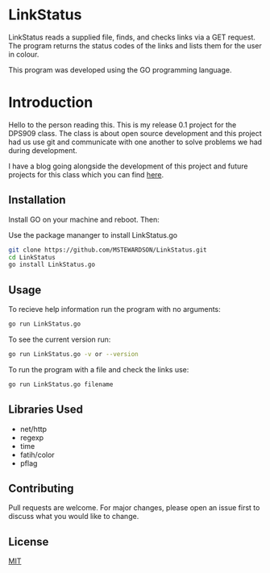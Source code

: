 # LinkStatus

LinkStatus reads a supplied file, finds, and checks links via a GET request. The program returns the status codes of the links and lists them for the user in colour.

This program was developed using the GO programming language.

# Introduction
Hello to the person reading this. This is my release 0.1 project for the DPS909 class. The class is about open source development and this project had us use git and communicate with one another to solve problems we had during development.

I have a blog going alongside the development of this project and future projects for this class which you can find [here](https://matthew-k-stewardson.blogspot.com/).

## Installation
Install GO on your machine and reboot. Then:

Use the package mananger to install LinkStatus.go
```bash
git clone https://github.com/MSTEWARDSON/LinkStatus.git
cd LinkStatus
go install LinkStatus.go
```
## Usage

To recieve help information run the program with no arguments:
```bash
go run LinkStatus.go
```
To see the current version run:
```bash
go run LinkStatus.go -v or --version
```
To run the program with a file and check the links use:
```bash
go run LinkStatus.go filename
```
## Libraries Used
- net/http
- regexp
- time
- fatih/color
- pflag

## Contributing
Pull requests are welcome. For major changes, please open an issue first to discuss what you would like to change.

## License
[MIT](https://choosealicense.com/licenses/mit/)

